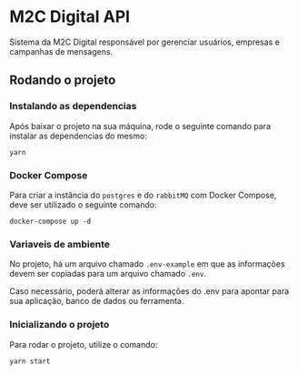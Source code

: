 # M2C Digital API

Sistema da M2C Digital responsável por gerenciar usuários, empresas e campanhas de mensagens.

## Rodando o projeto

### Instalando as dependencias

Após baixar o projeto na sua máquina, rode o seguinte comando para instalar as dependencias do mesmo:

```
yarn
```

### Docker Compose

Para criar a instância do ```postgres``` e do ```rabbitMQ``` com Docker Compose, deve ser utilizado o seguinte comando:

```
docker-compose up -d
```

### Variaveis de ambiente

No projeto, há um arquivo chamado ```.env-example``` em que as informações devem ser copiadas para um arquivo chamado ```.env```.

Caso necessário, poderá alterar as informações do .env para apontar para sua aplicação, banco de dados ou ferramenta.

### Inicializando o projeto

Para rodar o projeto, utilize o comando:

```
yarn start
```